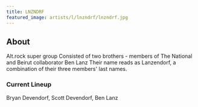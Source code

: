```yaml
---
title: LNZNDRF
featured_image: artists/l/lnzndrf/lnzndrf.jpg
---
```

## About

Alt.rock super group 
Consisted of two brothers - members of The National and Beirut collaborator Ben Lanz
Their name reads as Lanzendorf, a combination of their three members' last names.

### Current Lineup

Bryan Devendorf, Scott Devendorf, Ben Lanz

